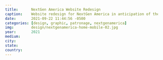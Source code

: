 ```yaml
---
title:		NextGen America Website Redesign
caption:  	Website redesign for NextGen America in anticipation of the 2022 midterm elections
date:   	2021-09-22 11:44:56 -0500
categories: [design, graphic, patronage, nextgenamerica]
img:		design/nextgenamerica-home-mobile-02.jpg
year:		2021
medium:
city:
state:
country:
---
```

